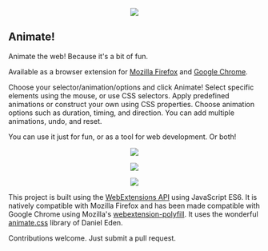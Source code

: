 
<p align="center">
  <img src="https://github.com/jdclarke5/animate/blob/master/icons/animate-96.png">
</p>

## Animate!

Animate the web! Because it's a bit of fun.

Available as a browser extension for [Mozilla Firefox](https://addons.mozilla.org/en-US/firefox/addon/animate-the-web/) and [Google Chrome](https://chrome.google.com/webstore/detail/animate/kkmbdnidlbkkhhdgchkagbdicfbfjahe).

Choose your selector/animation/options and click Animate! Select specific elements using the mouse, or use CSS selectors. Apply predefined animations or construct your own using CSS properties. Choose animation options such as duration, timing, and direction. You can add multiple animations, undo, and reset.

You can use it just for fun, or as a tool for web development. Or both!


<p align="center">
  <img src="https://github.com/jdclarke5/animate/blob/master/screenshots/screen-1.PNG">
</p>
<p align="center">
  <img src="https://github.com/jdclarke5/animate/blob/master/screenshots/screen-2.PNG">
</p>
<p align="center">
  <img src="https://github.com/jdclarke5/animate/blob/master/screenshots/screen-3.PNG">
</p>

This project is built using the [WebExtensions API](https://developer.mozilla.org/en-US/docs/Mozilla/Add-ons/WebExtensions) using JavaScript ES6. It is natively compatible with Mozilla Firefox and has been made compatible with Google Chrome using Mozilla's [webextension-polyfill](https://github.com/mozilla/webextension-polyfill). It uses the wonderful [animate.css](https://daneden.github.io/animate.css/) library of Daniel Eden.

Contributions welcome. Just submit a pull request.